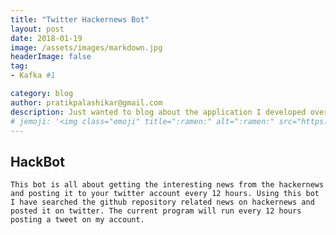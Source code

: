 ```yaml
---
title: "Twitter Hackernews Bot"
layout: post
date: 2018-01-19
image: /assets/images/markdown.jpg
headerImage: false
tag:
- Kafka #1

category: blog
author: pratikpalashikar@gmail.com
description: Just wanted to blog about the application I developed over the weekend to extract the news from the hackernews and post it as the tweet on your twitter account.
# jemoji: '<img class="emoji" title=":ramen:" alt=":ramen:" src="https://assets.github.com/images/icons/emoji/unicode/1f35c.png" height="20" width="20" align="absmiddle">'
---
```



## HackBot

    This bot is all about getting the interesting news from the hackernews and posting it to your twitter account every 12 hours. Using this bot I have searched the github repository related news on hackernews and posted it on twitter. The current program will run every 12 hours posting a tweet on my account.

